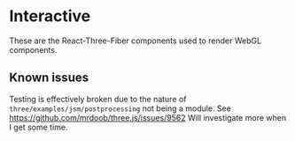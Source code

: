 # Interactive

These are the React-Three-Fiber components used to render WebGL components.

## Known issues

Testing is effectively broken due to the nature of `three/examples/jsm/postprocessing` not being a module. See https://github.com/mrdoob/three.js/issues/9562
Will investigate more when I get some time.
